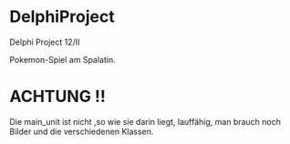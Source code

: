 # DelphiProject
Delphi Project 12/II 

Pokemon-Spiel am Spalatin.

# ACHTUNG !!

Die main_unit ist nicht ,so wie sie darin liegt, lauffähig, man brauch noch Bilder und die verschiedenen Klassen.

